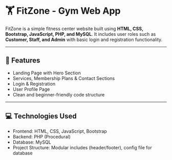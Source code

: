# 🏋️ FitZone - Gym Web App

FitZone is a simple fitness center website built using **HTML, CSS, Bootstrap, JavaScript, PHP, and MySQL**. It includes user roles such as **Customer, Staff, and Admin** with basic login and registration functionality.

---

## 🚀 Features

- Landing Page with Hero Section
- Services, Membership Plans & Contact Sections
- Login & Registration
- User Profile Page
- Clean and beginner-friendly code structure

---

## 💻 Technologies Used

- Frontend: HTML, CSS, JavaScript, Bootstrap
- Backend: PHP (Procedural)
- Database: MySQL
- Project Structure: Modular includes (header/footer), config file for database
